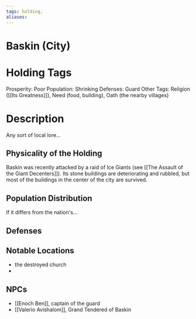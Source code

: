```yaml
---
tags: holding,
aliases:
---
```

# Baskin (City)
# Holding Tags
Prosperity: Poor
Population: Shrinking
Defenses: Guard
Other Tags: Religion ([[Its Greatness]]), Need (food, building), Oath (the nearby villages)

# Description
Any sort of local lore...
## Physicality of the Holding
Baskin was recently attacked by a raid of Ice Giants (see [[The Assault of the Giant Decenters]]). Its stone buildings are deteriorating and rubbled, but most of the buildings in the center of the city
are survived.
## Population Distribution
If it differs from the nation's...

## Defenses

## Notable Locations
- the destroyed church
- 

## NPCs
- [[Enoch Ben]], captain of the guard
- [[Valerio Avishalom]], Grand Tendered of Baskin


